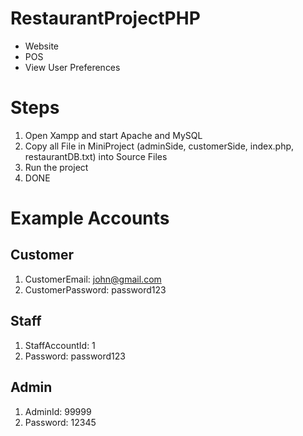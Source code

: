# RestaurantProjectPHP
- Website
- POS
- View User Preferences

# Steps
1. Open Xampp and start Apache and MySQL
2. Copy all File in MiniProject (adminSide, customerSide, index.php, restaurantDB.txt) into Source Files
3. Run the project
4. DONE

# Example Accounts
## Customer
1. CustomerEmail: john@gmail.com
2. CustomerPassword: password123

## Staff
1. StaffAccountId: 1
2. Password: password123

## Admin
1. AdminId: 99999
2. Password: 12345

